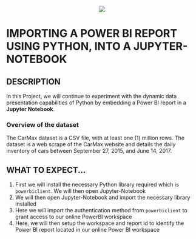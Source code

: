 <p align="center">
  <img src="https://github.com/deepakm925/Power-BI/blob/main/When-Python-meets-Power-BI/resources/banner-3.png"/>


# IMPORTING A POWER BI REPORT USING PYTHON, INTO A JUPYTER-NOTEBOOK

## DESCRIPTION
In this Project, we will continue to experiment with the dynamic data presentation capabilities of Python by embedding a Power BI report in a **Jupyter Notebook**. 

### Overview of the dataset
The CarMax dataset is a CSV file, with at least one (1) million rows. The dataset is a web scrape of the CarMax website and details the daily inventory of cars between September 27, 2015, and June 14, 2017.

## WHAT TO EXPECT...
1. First we will install the necessary Python library required which is  `powerbiclient`. We will then open Jupyter-Notebook
2.  We will then open Jupyter-Notebook and import the necessary library installed
3. Here we will import the authentication method from `powerbiclient` to grant access to our online PowerBI workspace
4. Here, we will then setup the workspace and report id to identify the Power BI report located in our online Power BI workspace
